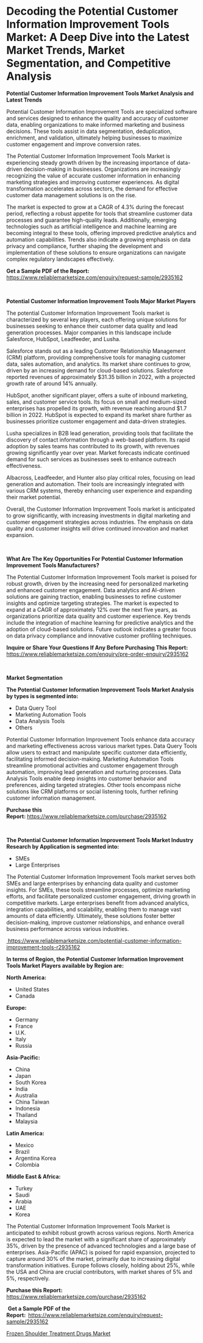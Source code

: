 <p><h1>Decoding the Potential Customer Information Improvement Tools Market: A Deep Dive into the Latest Market Trends, Market Segmentation, and Competitive Analysis</h1></p><p><strong>Potential Customer Information Improvement Tools Market Analysis and Latest Trends</strong></p>
<p><p>Potential Customer Information Improvement Tools are specialized software and services designed to enhance the quality and accuracy of customer data, enabling organizations to make informed marketing and business decisions. These tools assist in data segmentation, deduplication, enrichment, and validation, ultimately helping businesses to maximize customer engagement and improve conversion rates.</p><p>The Potential Customer Information Improvement Tools Market is experiencing steady growth driven by the increasing importance of data-driven decision-making in businesses. Organizations are increasingly recognizing the value of accurate customer information in enhancing marketing strategies and improving customer experiences. As digital transformation accelerates across sectors, the demand for effective customer data management solutions is on the rise. </p><p>The market is expected to grow at a CAGR of 4.3% during the forecast period, reflecting a robust appetite for tools that streamline customer data processes and guarantee high-quality leads. Additionally, emerging technologies such as artificial intelligence and machine learning are becoming integral to these tools, offering improved predictive analytics and automation capabilities. Trends also indicate a growing emphasis on data privacy and compliance, further shaping the development and implementation of these solutions to ensure organizations can navigate complex regulatory landscapes effectively.</p></p>
<p><strong>Get a Sample PDF of the Report:&nbsp;</strong> <a href="https://www.reliablemarketsize.com/enquiry/request-sample/2935162?utm_campaign=2925&utm_medium=2&utm_source=Github&utm_content=ia&utm_term=14032025&utm_id=potential-customer-information-improvement-tools">https://www.reliablemarketsize.com/enquiry/request-sample/2935162</a></p>
<p>&nbsp;</p>
<p><strong>Potential Customer Information Improvement Tools Major Market Players</strong></p>
<p><p>The potential Customer Information Improvement Tools market is characterized by several key players, each offering unique solutions for businesses seeking to enhance their customer data quality and lead generation processes. Major companies in this landscape include Salesforce, HubSpot, Leadfeeder, and Lusha.</p><p>Salesforce stands out as a leading Customer Relationship Management (CRM) platform, providing comprehensive tools for managing customer data, sales automation, and analytics. Its market share continues to grow, driven by an increasing demand for cloud-based solutions. Salesforce reported revenues of approximately $31.35 billion in 2022, with a projected growth rate of around 14% annually.</p><p>HubSpot, another significant player, offers a suite of inbound marketing, sales, and customer service tools. Its focus on small and medium-sized enterprises has propelled its growth, with revenue reaching around $1.7 billion in 2022. HubSpot is expected to expand its market share further as businesses prioritize customer engagement and data-driven strategies.</p><p>Lusha specializes in B2B lead generation, providing tools that facilitate the discovery of contact information through a web-based platform. Its rapid adoption by sales teams has contributed to its growth, with revenues growing significantly year over year. Market forecasts indicate continued demand for such services as businesses seek to enhance outreach effectiveness.</p><p>Albacross, Leadfeeder, and Hunter also play critical roles, focusing on lead generation and automation. Their tools are increasingly integrated with various CRM systems, thereby enhancing user experience and expanding their market potential.</p><p>Overall, the Customer Information Improvement Tools market is anticipated to grow significantly, with increasing investments in digital marketing and customer engagement strategies across industries. The emphasis on data quality and customer insights will drive continued innovation and market expansion.</p></p>
<p>&nbsp;</p>
<p><strong>What Are The Key Opportunities For Potential Customer Information Improvement Tools Manufacturers?</strong></p>
<p><p>The Potential Customer Information Improvement Tools market is poised for robust growth, driven by the increasing need for personalized marketing and enhanced customer engagement. Data analytics and AI-driven solutions are gaining traction, enabling businesses to refine customer insights and optimize targeting strategies. The market is expected to expand at a CAGR of approximately 12% over the next five years, as organizations prioritize data quality and customer experience. Key trends include the integration of machine learning for predictive analytics and the adoption of cloud-based solutions. Future outlook indicates a greater focus on data privacy compliance and innovative customer profiling techniques.</p></p>
<p><strong>Inquire or Share Your Questions If Any Before Purchasing This Report:</strong> <a href="https://www.reliablemarketsize.com/enquiry/pre-order-enquiry/2935162?utm_campaign=2925&utm_medium=2&utm_source=Github&utm_content=ia&utm_term=14032025&utm_id=potential-customer-information-improvement-tools">https://www.reliablemarketsize.com/enquiry/pre-order-enquiry/2935162</a></p>
<p>&nbsp;</p>
<p><strong>Market Segmentation</strong></p>
<p><strong>The Potential Customer Information Improvement Tools Market Analysis by types is segmented into:</strong></p>
<p><ul><li>Data Query Tool</li><li>Marketing Automation Tools</li><li>Data Analysis Tools</li><li>Others</li></ul></p>
<p><p>Potential Customer Information Improvement Tools enhance data accuracy and marketing effectiveness across various market types. Data Query Tools allow users to extract and manipulate specific customer data efficiently, facilitating informed decision-making. Marketing Automation Tools streamline promotional activities and customer engagement through automation, improving lead generation and nurturing processes. Data Analysis Tools enable deep insights into customer behavior and preferences, aiding targeted strategies. Other tools encompass niche solutions like CRM platforms or social listening tools, further refining customer information management.</p></p>
<p><strong>Purchase this Report:&nbsp;</strong><a href="https://www.reliablemarketsize.com/purchase/2935162?utm_campaign=2925&utm_medium=2&utm_source=Github&utm_content=ia&utm_term=14032025&utm_id=potential-customer-information-improvement-tools">https://www.reliablemarketsize.com/purchase/2935162</a></p>
<p>&nbsp;</p>
<p><strong>The Potential Customer Information Improvement Tools Market Industry Research by Application is segmented into:</strong></p>
<p><ul><li>SMEs</li><li>Large Enterprises</li></ul></p>
<p><p>The Potential Customer Information Improvement Tools market serves both SMEs and large enterprises by enhancing data quality and customer insights. For SMEs, these tools streamline processes, optimize marketing efforts, and facilitate personalized customer engagement, driving growth in competitive markets. Large enterprises benefit from advanced analytics, integration capabilities, and scalability, enabling them to manage vast amounts of data efficiently. Ultimately, these solutions foster better decision-making, improve customer relationships, and enhance overall business performance across various industries.</p></p>
<p><a href="https://www.reliablemarketsize.com/potential-customer-information-improvement-tools-r2935162?utm_campaign=2925&utm_medium=2&utm_source=Github&utm_content=ia&utm_term=14032025&utm_id=potential-customer-information-improvement-tools">&nbsp;https://www.reliablemarketsize.com/potential-customer-information-improvement-tools-r2935162</a></p>
<p><strong>In terms of Region, the Potential Customer Information Improvement Tools Market Players available by Region are:</strong></p>
<p>
    <p> <strong> North America: </strong>
        <ul>
            <li>United States</li>
            <li>Canada</li>
        </ul>
        </p> 
    <p> <strong> Europe: </strong>
        <ul>
            <li>Germany</li>
            <li>France</li>
            <li>U.K.</li>
            <li>Italy</li>
            <li>Russia</li>
        </ul>
        </p> 
    <p> <strong> Asia-Pacific: </strong>
        <ul>
            <li>China</li>
            <li>Japan</li>
            <li>South Korea</li>
            <li>India</li>
            <li>Australia</li>
            <li>China Taiwan</li>
            <li>Indonesia</li>
            <li>Thailand</li>
            <li>Malaysia</li>
        </ul>
        </p> 
    <p> <strong> Latin America: </strong>
        <ul>
            <li>Mexico</li>
            <li>Brazil</li>
            <li>Argentina Korea</li>
            <li>Colombia</li>
        </ul>
        </p> 
    <p> <strong> Middle East & Africa: </strong>
        <ul>
            <li>Turkey</li>
            <li>Saudi</li>
            <li>Arabia</li>
            <li>UAE</li>
            <li>Korea</li>
        </ul>
    </p>
    </p>
<p><p>The Potential Customer Information Improvement Tools Market is anticipated to exhibit robust growth across various regions. North America is expected to lead the market with a significant share of approximately 35%, driven by the presence of advanced technologies and a large base of enterprises. Asia-Pacific (APAC) is poised for rapid expansion, projected to capture around 30% of the market, primarily due to increasing digital transformation initiatives. Europe follows closely, holding about 25%, while the USA and China are crucial contributors, with market shares of 5% and 5%, respectively.</p></p>
<p><strong>Purchase this Report: </strong><a href="https://www.reliablemarketsize.com/purchase/2935162?utm_campaign=2925&utm_medium=2&utm_source=Github&utm_content=ia&utm_term=14032025&utm_id=potential-customer-information-improvement-tools">https://www.reliablemarketsize.com/purchase/2935162</a></p>
<p>&nbsp;<strong>Get a Sample PDF of the Report:&nbsp;&nbsp;</strong><a href="https://www.reliablemarketsize.com/enquiry/request-sample/2935162?utm_campaign=2925&utm_medium=2&utm_source=Github&utm_content=ia&utm_term=14032025&utm_id=potential-customer-information-improvement-tools">https://www.reliablemarketsize.com/enquiry/request-sample/2935162</a></p>
<p><strong></strong></p>
<p><p><a href="https://github.com/mathastilley812967/Market-Research-Report-List-1/blob/main/frozen-shoulder-treatment-drugs-market.md?utm_campaign=2925&utm_medium=2&utm_source=Github&utm_content=ia&utm_term=14032025&utm_id=potential-customer-information-improvement-tools">Frozen Shoulder Treatment Drugs Market</a></p></p>